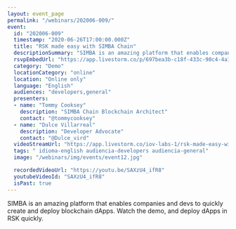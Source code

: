 ```yaml
---
layout: event_page
permalink: "/webinars/202006-009/"
event:
  id: "202006-009"
  timestamp: "2020-06-26T17:00:00.000Z"
  title: "RSK made easy with SIMBA Chain"
  descriptionSummary: "SIMBA is an amazing platform that enables companies and devs to quickly create and deploy blockchain dApps. Watch the demo, and deploy dApp…"
  rsvpEmbedUrl: "https://app.livestorm.co/p/697bea3b-c18f-433c-90c4-4a12f5153435/form"
  category: "Demo"
  locationCategory: "online"
  location: "Online only"
  language: "English"
  audiences: "developers,general"
  presenters:
  - name: "Tommy Cooksey"
    description: "SIMBA Chain Blockchain Architect"
    contact: "@tommycooksey"
  - name: "Dulce Villarreal"
    description: "Developer Advocate"
    contact: "@Dulce_vird"
  videoStreamUrl: "https://app.livestorm.co/iov-labs-1/rsk-made-easy-with-simba-chain"
  tags: " idioma-english audiencia-developers audiencia-general"
  image: "/webinars/img/events/event12.jpg"

  recordedVideoUrl: "https://youtu.be/SAXzU4_ifR8"
  youtubeVideoId: "SAXzU4_ifR8"
  isPast: true
---
```



SIMBA is an amazing platform that enables companies and devs to quickly create and deploy blockchain dApps. Watch the demo, and deploy dApps in RSK quickly.

